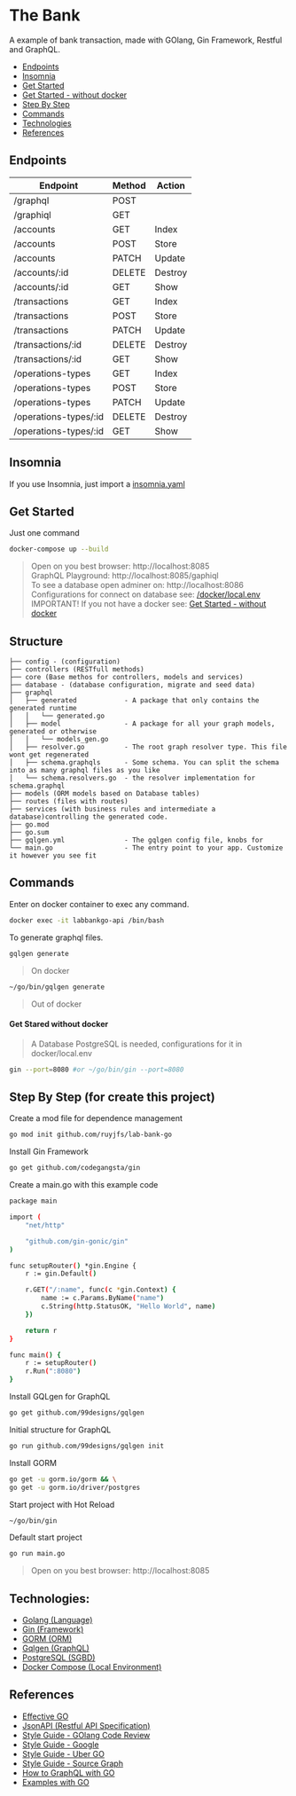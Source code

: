 # The Bank

A example of bank transaction, made with GOlang, Gin Framework, Restful and GraphQL.

- [Endpoints](#Endpoints)
- [Insomnia](#Insomnia)
- [Get Started](#Get-Started)
- [Get Started - without docker](##Get-Stared-without-docker)
- [Step By Step](#Step-By-Step)
- [Commands](#Commands)
- [Technologies](#Technologies)
- [References](#References)

## Endpoints

| Endpoint              | Method | Action  |
| --------------------- | ------ | ------- |
| /graphql              | POST   |         |
| /graphiql             | GET    |         |
| /accounts             | GET    | Index   |
| /accounts             | POST   | Store   |
| /accounts             | PATCH  | Update  |
| /accounts/:id         | DELETE | Destroy |
| /accounts/:id         | GET    | Show    |
| /transactions         | GET    | Index   |
| /transactions         | POST   | Store   |
| /transactions         | PATCH  | Update  |
| /transactions/:id     | DELETE | Destroy |
| /transactions/:id     | GET    | Show    |
| /operations-types     | GET    | Index   |
| /operations-types     | POST   | Store   |
| /operations-types     | PATCH  | Update  |
| /operations-types/:id | DELETE | Destroy |
| /operations-types/:id | GET    | Show    |

## Insomnia

If you use Insomnia, just import a [insomnia.yaml](insomnia.yaml)

## Get Started

Just one command

```bash
docker-compose up --build
```

> Open on you best browser: http://localhost:8085 <br />
> GraphQL Playground: http://localhost:8085/gaphiql<br />
> To see a database open adminer on: http://localhost:8086 <br />
> Configurations for connect on database see: [/docker/local.env](/docker/local.env)
> IMPORTANT! If you not have a docker see: [Get Started - without docker](#Get-Stared-without-docker)

## Structure

```
├── config - (configuration)
├── controllers (RESTfull methods)
├── core (Base methos for controllers, models and services)
├── database - (database configuration, migrate and seed data)
├── graphql
│   ├── generated            - A package that only contains the generated runtime
│   │   └── generated.go
│   ├── model                - A package for all your graph models, generated or otherwise
│   │   └── models_gen.go
│   ├── resolver.go          - The root graph resolver type. This file wont get regenerated
│   ├── schema.graphqls      - Some schema. You can split the schema into as many graphql files as you like
│   └── schema.resolvers.go  - the resolver implementation for schema.graphql
├── models (ORM models based on Database tables)
├── routes (files with routes)
├── services (with business rules and intermediate a database)controlling the generated code.
├── go.mod
├── go.sum
├── gqlgen.yml               - The gqlgen config file, knobs for
└── main.go                  - The entry point to your app. Customize it however you see fit
```

## Commands

Enter on docker container to exec any command.

```bash
docker exec -it labbankgo-api /bin/bash
```

To generate graphql files.

```bash
gqlgen generate
```

> On docker

```bash
~/go/bin/gqlgen generate
```

> Out of docker

#### Get Stared without docker

> A Database PostgreSQL is needed, configurations for it in docker/local.env

```bash
gin --port=8080 #or ~/go/bin/gin --port=8080
```

## Step By Step (for create this project)

Create a mod file for dependence management

```bash
go mod init github.com/ruyjfs/lab-bank-go
```

Install Gin Framework

```bash
go get github.com/codegangsta/gin
```

Create a main.go with this example code

```bash
package main

import (
	"net/http"

	"github.com/gin-gonic/gin"
)

func setupRouter() *gin.Engine {
	r := gin.Default()

	r.GET("/:name", func(c *gin.Context) {
		name := c.Params.ByName("name")
		c.String(http.StatusOK, "Hello World", name)
	})

	return r
}

func main() {
	r := setupRouter()
	r.Run(":8080")
}
```

Install GQLgen for GraphQL

```bash
go get github.com/99designs/gqlgen
```

Initial structure for GraphQL

```bash
go run github.com/99designs/gqlgen init
```

Install GORM

```bash
go get -u gorm.io/gorm && \
go get -u gorm.io/driver/postgres
```

Start project with Hot Reload

```bash
~/go/bin/gin
```

Default start project

```bash
go run main.go
```

> Open on you best browser: http://localhost:8085

## Technologies:

- [Golang (Language)](https://golang.org)
- [Gin (Framework)](https://gin-gonic.com/docs/)
- [GORM (ORM)](https://gorm.io/docs/index.html)
- [Gqlgen (GraphQL)](https://gqlgen.com)
- [PostgreSQL (SGBD)](https://www.postgresql.org/docs/online-resources/)
- [Docker Compose (Local Environment)](https://docs.docker.com/compose/compose-file/)

## References

- [Effective GO](https://golang.org/doc/effective_go.html)
- [JsonAPI (Restful API Specification)](https://jsonapi.org)
- [Style Guide - GOlang Code Review](https://github.com/golang/go/wiki/CodeReviewComments)
- [Style Guide - Google](https://google.github.io/styleguide/)
- [Style Guide - Uber GO](https://github.com/uber-go/guide/blob/master/style.md/)
- [Style Guide - Source Graph](https://about.sourcegraph.com/handbook/engineering/languages/go/)
- [How to GraphQL with GO](https://www.howtographql.com/graphql-go/0-introduction/)
- [Examples with GO](https://gobyexample.com/)
